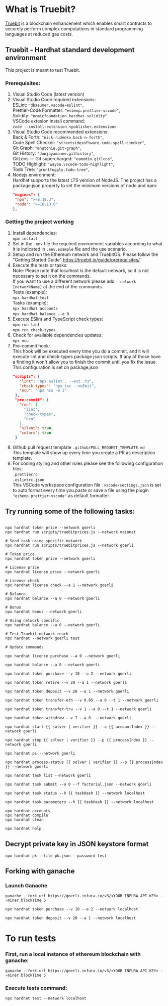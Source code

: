 # What is Truebit?

[Truebit](https://truebit.io/) is a blockchain enhancement which enables smart contracts to securely perform complex computations in standard programming languages at reduced gas costs.

## Truebit - Hardhat standard development environment

This project is meant to test Truebit.

### Prerequisites:

1. Visual Studio Code (latest version)
2. Visual Studio Code required extensions:<BR>
   ESLint: `"dbaeumer.vscode-eslint"`,<BR>
   Prettier-Code Formatter: `"esbenp.prettier-vscode"`,<BR>
   Solidity: `"nomicfoundation.hardhat-solidity"`<BR>
   VSCode extesion install command:<BR>
   `code --install-extension <publisher.extension>`
3. Visual Studio Code recommended extensions:<BR>
   Back & Forth: `"nick-rudenko.back-n-forth"`,<BR>
   Code Spell Checker: `"streetsidesoftware.code-spell-checker"`,<BR>
   Git Graph: `"mhutchie.git-graph"`,<BR>
   Git History: `"donjayamanne.githistory"`,<BR>
   GitLens — Git supercharged: `"eamodio.gitlens"`,<BR>
   TODO Highlight: `"wayou.vscode-todo-highlight"`,<BR>
   Todo Tree: `"gruntfuggly.todo-tree"`,<BR>
4. Nodejs environment:<BR>
   Hardhat supports the latest LTS version of NodeJS.
   The project has a package.json property to set the minimum versions of node and npm:
   ```json
   "engines": {
    "npm": ">=8.19.3",
    "node": ">=18.13.0"
   },
   ```

### Getting the project working

1. Install dependencies:<BR>
   `npm install`
2. Set in the `.env` file the required environment variables according to what it is indicated in `.env.example` file and the use scenario.
3. Setup and run the Ethereum network and TruebitOS. Please follow the "Getting Started Guide" https://truebit.io/guide/prerequisites/
4. Execute the tests or tasks:<BR>
   Note: Please note that localhost is the default network, so it is not necessary to set it on the commands.<BR>
   If you want to use a different network please add `--network [networkName]` at the end of the commands.<BR>
   Tests (example):<BR>
   `npx hardhat test`<BR>
   Tasks (example):<BR>
   `npx hardhat accounts`<BR>
   `npx hardhat balance --a 0`<BR>
5. Execute ESlint and TypeScript check types:<BR>
   `npm run lint`<BR>
   `npm run check-types`<BR>
6. Check for available dependencies updates:<BR>
   `npx ncu`
7. Pre-commit hook:<BR>
   This hook will be executed every time you do a commit, and it will execute lint and check-types package.json scripts. If any of those have a finding it won't allow you to finish the commit until you fix the issue.<BR>
   This configuration is set on package.json
   ```json
   "scripts": {
      "lint": "npx eslint . --ext .ts",
      "check-types": "npx tsc --noEmit",
      "ncu": "npx ncu -e 2"
    },
    "pre-commit": {
      "run": [
        "lint",
        "check-types",
        "ncu"
      ],
      "silent": true,
      "colors": true
    }
   ```
8. Github pull request template `.github/PULL_REQUEST_TEMPLATE.md`<BR>
   This template will show up every time you create a PR as description template.
9. For coding styling and other rules please see the following configuration files:<BR>
   `.prettierrc`<BR>
   `.eslintrc.json`<BR>
   This VSCode workspace configuration file `.vscode/settings.json` is set to auto format every time you paste or save a file using the plugin `"esbenp.prettier-vscode"` as default formatter.<BR>

## Try running some of the following tasks:

```shell

npx hardhat token price --network goerli
npx hardhat run scripts/truebitprices.js --network mainnet

# Send task using specific network
npx hardhat run scripts/truebitprices.js --network goerli

# Token price
npx hardhat token price --network goerli

# License price
npx hardhat license price --network goerli

# License check
npx hardhat license check --a 1 --network goerli

# Balance
npx hardhat balance --a 0 --network goerli

# Bonus
npx hardhat bonus --network goerli

# Using network specific
npx hardhat balance --a 0 --network goerli

# Test Truebit network reach
npx hardhat --network goerli test

# Update commands

npx hardhat license purchase --a 0 --network goerli

npx hardhat balance --a 0 --network goerli

npx hardhat token purchase --v 10 --a 2 --network goerli

npx hardhat token retire --v 20 --a 1 --network goerli

npx hardhat token deposit --v 20 --a 1 --network goerli

npx hardhat token transfer-eth --v 0.05 --a 0 --t 1 --network goerli

npx hardhat token transfer-tru --v 1 --a 0 --t 1 --network goerli

npx hardhat token withdraw --v 7 --a 0  --network goerli

npx hardhat start {{ solver | verifier }} --a {{ accountIndex }} --network goerli

npx hardhat stop {{ solver | verifier }} --p {{ processIndex }} --network goerli

npx hardhat ps --network goerli

npx hardhat process-status {{ solver | verifier }} --p {{ processIndex }} --network goerli

npx hardhat task list --network goerli

npx hardhat task submit --a 0 --f factorial.json --network goerli

npx hardhat task status --h {{ taskHash }} --network localhost

npx hardhat task parameters --h {{ taskHash }} --network localhost

npx hardhat accounts
npx hardhat compile
npx hardhat clean

npx hardhat help
```

## Decrypt private key in JSON keystore format

```
npx hardhat pk --file pk.json --password test
```

## Forking with ganache

### Launch Ganache

```
ganache --fork.url https://goerli.infura.io/v3/<YOUR INFURA API KEY> --miner.blockTime 5

npx hardhat token purchase --v 10 --a 2 --network localhost

npx hardhat token deposit --v 20 --a 1 --network localhost
```

# To run tests

### First, run a local instance of ethereum blockchain with ganache:

`ganache --fork.url https://goerli.infura.io/v3/<YOUR INFURA API KEY> --miner.blockTime 5`

### Execute tests command:

`npx hardhat test --network localhost`
